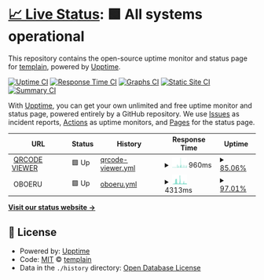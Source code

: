 # [📈 Live Status](https://templain.github.io/mywatcher): <!--live status--> **🟩 All systems operational**

This repository contains the open-source uptime monitor and status page for [templain](https://templain.github.io/mywatcher), powered by [Upptime](https://github.com/upptime/upptime).

[![Uptime CI](https://github.com/templain/mywatcher/workflows/Uptime%20CI/badge.svg)](https://github.com/templain/mywatcher/actions?query=workflow%3A%22Uptime+CI%22)
[![Response Time CI](https://github.com/templain/mywatcher/workflows/Response%20Time%20CI/badge.svg)](https://github.com/templain/mywatcher/actions?query=workflow%3A%22Response+Time+CI%22)
[![Graphs CI](https://github.com/templain/mywatcher/workflows/Graphs%20CI/badge.svg)](https://github.com/templain/mywatcher/actions?query=workflow%3A%22Graphs+CI%22)
[![Static Site CI](https://github.com/templain/mywatcher/workflows/Static%20Site%20CI/badge.svg)](https://github.com/templain/mywatcher/actions?query=workflow%3A%22Static+Site+CI%22)
[![Summary CI](https://github.com/templain/mywatcher/workflows/Summary%20CI/badge.svg)](https://github.com/templain/mywatcher/actions?query=workflow%3A%22Summary+CI%22)

With [Upptime](https://upptime.js.org), you can get your own unlimited and free uptime monitor and status page, powered entirely by a GitHub repository. We use [Issues](https://github.com/templain/mywatcher/issues) as incident reports, [Actions](https://github.com/templain/mywatcher/actions) as uptime monitors, and [Pages](https://templain.github.io/mywatcher) for the status page.

<!--start: status pages-->
<!-- This summary is generated by Upptime (https://github.com/upptime/upptime) -->
<!-- Do not edit this manually, your changes will be overwritten -->
<!-- prettier-ignore -->
| URL | Status | History | Response Time | Uptime |
| --- | ------ | ------- | ------------- | ------ |
| <img alt="" src="https://icons.duckduckgo.com/ip3/qrcode-viewer.onrender.com.ico" height="13"> [QRCODE VIEWER](https://qrcode-viewer.onrender.com/qrcode-viewer/) | 🟩 Up | [qrcode-viewer.yml](https://github.com/templain/mywatcher/commits/HEAD/history/qrcode-viewer.yml) | <details><summary><img alt="Response time graph" src="./graphs/qrcode-viewer/response-time-week.png" height="20"> 960ms</summary><br><a href="https://templain.github.io/mywatcher/history/qrcode-viewer"><img alt="Response time 640" src="https://img.shields.io/endpoint?url=https%3A%2F%2Fraw.githubusercontent.com%2Ftemplain%2Fmywatcher%2FHEAD%2Fapi%2Fqrcode-viewer%2Fresponse-time.json"></a><br><a href="https://templain.github.io/mywatcher/history/qrcode-viewer"><img alt="24-hour response time 611" src="https://img.shields.io/endpoint?url=https%3A%2F%2Fraw.githubusercontent.com%2Ftemplain%2Fmywatcher%2FHEAD%2Fapi%2Fqrcode-viewer%2Fresponse-time-day.json"></a><br><a href="https://templain.github.io/mywatcher/history/qrcode-viewer"><img alt="7-day response time 960" src="https://img.shields.io/endpoint?url=https%3A%2F%2Fraw.githubusercontent.com%2Ftemplain%2Fmywatcher%2FHEAD%2Fapi%2Fqrcode-viewer%2Fresponse-time-week.json"></a><br><a href="https://templain.github.io/mywatcher/history/qrcode-viewer"><img alt="30-day response time 849" src="https://img.shields.io/endpoint?url=https%3A%2F%2Fraw.githubusercontent.com%2Ftemplain%2Fmywatcher%2FHEAD%2Fapi%2Fqrcode-viewer%2Fresponse-time-month.json"></a><br><a href="https://templain.github.io/mywatcher/history/qrcode-viewer"><img alt="1-year response time 640" src="https://img.shields.io/endpoint?url=https%3A%2F%2Fraw.githubusercontent.com%2Ftemplain%2Fmywatcher%2FHEAD%2Fapi%2Fqrcode-viewer%2Fresponse-time-year.json"></a></details> | <details><summary><a href="https://templain.github.io/mywatcher/history/qrcode-viewer">85.06%</a></summary><a href="https://templain.github.io/mywatcher/history/qrcode-viewer"><img alt="All-time uptime 95.50%" src="https://img.shields.io/endpoint?url=https%3A%2F%2Fraw.githubusercontent.com%2Ftemplain%2Fmywatcher%2FHEAD%2Fapi%2Fqrcode-viewer%2Fuptime.json"></a><br><a href="https://templain.github.io/mywatcher/history/qrcode-viewer"><img alt="24-hour uptime 83.41%" src="https://img.shields.io/endpoint?url=https%3A%2F%2Fraw.githubusercontent.com%2Ftemplain%2Fmywatcher%2FHEAD%2Fapi%2Fqrcode-viewer%2Fuptime-day.json"></a><br><a href="https://templain.github.io/mywatcher/history/qrcode-viewer"><img alt="7-day uptime 85.06%" src="https://img.shields.io/endpoint?url=https%3A%2F%2Fraw.githubusercontent.com%2Ftemplain%2Fmywatcher%2FHEAD%2Fapi%2Fqrcode-viewer%2Fuptime-week.json"></a><br><a href="https://templain.github.io/mywatcher/history/qrcode-viewer"><img alt="30-day uptime 65.02%" src="https://img.shields.io/endpoint?url=https%3A%2F%2Fraw.githubusercontent.com%2Ftemplain%2Fmywatcher%2FHEAD%2Fapi%2Fqrcode-viewer%2Fuptime-month.json"></a><br><a href="https://templain.github.io/mywatcher/history/qrcode-viewer"><img alt="1-year uptime 95.50%" src="https://img.shields.io/endpoint?url=https%3A%2F%2Fraw.githubusercontent.com%2Ftemplain%2Fmywatcher%2FHEAD%2Fapi%2Fqrcode-viewer%2Fuptime-year.json"></a></details>
| <img alt="" src="https://icons.duckduckgo.com/ip3/null.ico" height="13"> OBOERU | 🟩 Up | [oboeru.yml](https://github.com/templain/mywatcher/commits/HEAD/history/oboeru.yml) | <details><summary><img alt="Response time graph" src="./graphs/oboeru/response-time-week.png" height="20"> 4313ms</summary><br><a href="https://templain.github.io/mywatcher/history/oboeru"><img alt="Response time 2890" src="https://img.shields.io/endpoint?url=https%3A%2F%2Fraw.githubusercontent.com%2Ftemplain%2Fmywatcher%2FHEAD%2Fapi%2Foboeru%2Fresponse-time.json"></a><br><a href="https://templain.github.io/mywatcher/history/oboeru"><img alt="24-hour response time 1336" src="https://img.shields.io/endpoint?url=https%3A%2F%2Fraw.githubusercontent.com%2Ftemplain%2Fmywatcher%2FHEAD%2Fapi%2Foboeru%2Fresponse-time-day.json"></a><br><a href="https://templain.github.io/mywatcher/history/oboeru"><img alt="7-day response time 4313" src="https://img.shields.io/endpoint?url=https%3A%2F%2Fraw.githubusercontent.com%2Ftemplain%2Fmywatcher%2FHEAD%2Fapi%2Foboeru%2Fresponse-time-week.json"></a><br><a href="https://templain.github.io/mywatcher/history/oboeru"><img alt="30-day response time 3167" src="https://img.shields.io/endpoint?url=https%3A%2F%2Fraw.githubusercontent.com%2Ftemplain%2Fmywatcher%2FHEAD%2Fapi%2Foboeru%2Fresponse-time-month.json"></a><br><a href="https://templain.github.io/mywatcher/history/oboeru"><img alt="1-year response time 2890" src="https://img.shields.io/endpoint?url=https%3A%2F%2Fraw.githubusercontent.com%2Ftemplain%2Fmywatcher%2FHEAD%2Fapi%2Foboeru%2Fresponse-time-year.json"></a></details> | <details><summary><a href="https://templain.github.io/mywatcher/history/oboeru">97.01%</a></summary><a href="https://templain.github.io/mywatcher/history/oboeru"><img alt="All-time uptime 96.42%" src="https://img.shields.io/endpoint?url=https%3A%2F%2Fraw.githubusercontent.com%2Ftemplain%2Fmywatcher%2FHEAD%2Fapi%2Foboeru%2Fuptime.json"></a><br><a href="https://templain.github.io/mywatcher/history/oboeru"><img alt="24-hour uptime 100.00%" src="https://img.shields.io/endpoint?url=https%3A%2F%2Fraw.githubusercontent.com%2Ftemplain%2Fmywatcher%2FHEAD%2Fapi%2Foboeru%2Fuptime-day.json"></a><br><a href="https://templain.github.io/mywatcher/history/oboeru"><img alt="7-day uptime 97.01%" src="https://img.shields.io/endpoint?url=https%3A%2F%2Fraw.githubusercontent.com%2Ftemplain%2Fmywatcher%2FHEAD%2Fapi%2Foboeru%2Fuptime-week.json"></a><br><a href="https://templain.github.io/mywatcher/history/oboeru"><img alt="30-day uptime 96.31%" src="https://img.shields.io/endpoint?url=https%3A%2F%2Fraw.githubusercontent.com%2Ftemplain%2Fmywatcher%2FHEAD%2Fapi%2Foboeru%2Fuptime-month.json"></a><br><a href="https://templain.github.io/mywatcher/history/oboeru"><img alt="1-year uptime 96.42%" src="https://img.shields.io/endpoint?url=https%3A%2F%2Fraw.githubusercontent.com%2Ftemplain%2Fmywatcher%2FHEAD%2Fapi%2Foboeru%2Fuptime-year.json"></a></details>

<!--end: status pages-->

[**Visit our status website →**](https://templain.github.io/mywatcher)

## 📄 License

- Powered by: [Upptime](https://github.com/upptime/upptime)
- Code: [MIT](./LICENSE) © [templain](https://templain.github.io/mywatcher)
- Data in the `./history` directory: [Open Database License](https://opendatacommons.org/licenses/odbl/1-0/)
